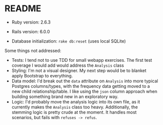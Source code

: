 # README

* Ruby version: 2.6.3

* Rails version: 6.0.0

* Database initialization: `rake db:reset` (uses local SQLite)

Some things not addressed:

* Tests: I tend not to use TDD for small webapp exercises. The first test coverage I would add would address the `Analysis` class
* Styling: I'm not a visual designer. My next step would be to blanket apply Bootstrap to everything.
* Data model: I'd break out the `data` attribute on `Analysis` into more typical Postgres columns/types, with the frequency data getting moved to a new child relationship/table. I like using the `json` column approach when building something brand new in an exploratory way.
* Logic: I'd probably move the analysis logic into its own file, as it currently makes the `Analysis` class too heavy. Additionally, the stemming logic is pretty crude at the moment. It handles most scenarios, but fails with `refuses -> refus`.
